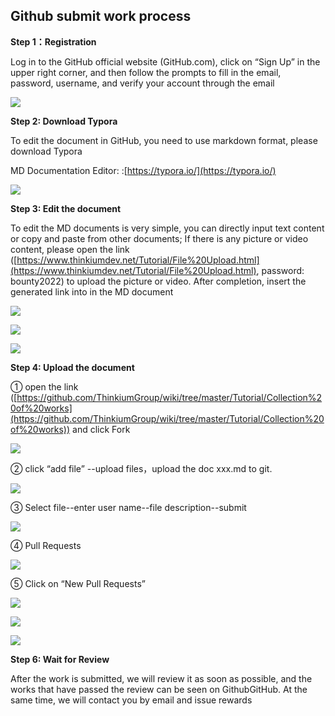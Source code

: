 ## Github submit work process

 

**Step 1：Registration**

Log in to the GitHub official website (GitHub.com), click on “Sign Up” in the upper right corner, and then follow the prompts to fill in the email, password, username, and verify your account through the email

![](https://s3-us-west-2.amazonaws.com/t-chain-data/dev/1646288183998.png)



**Step 2: Download Typora**

To edit the document in GitHub, you need to use markdown format, please download Typora

MD Documentation Editor: :[https://typora.io/](https://typora.io/)

![](https://s3-us-west-2.amazonaws.com/t-chain-data/dev/1646288216903.png) 



**Step 3: Edit the document**

To edit the MD documents is very simple, you can directly input text content or copy and paste from other documents;
If there is any picture or video content, please open the link ([https://www.thinkiumdev.net/Tutorial/File%20Upload.html](https://www.thinkiumdev.net/Tutorial/File%20Upload.html), password: bounty2022) to upload the picture or video. After completion, insert the generated link into in the MD document



![](https://s3-us-west-2.amazonaws.com/t-chain-data/dev/1646289332885.jpeg)

![](https://s3-us-west-2.amazonaws.com/t-chain-data/dev/1646289146372.jpeg)

![](https://s3-us-west-2.amazonaws.com/t-chain-data/dev/1646289486068.jpeg)

**Step 4: Upload the document**

① open the link ([https://github.com/ThinkiumGroup/wiki/tree/master/Tutorial/Collection%20of%20works](https://github.com/ThinkiumGroup/wiki/tree/master/Tutorial/Collection%20of%20works)) and click Fork

![](https://s3-us-west-2.amazonaws.com/t-chain-data/dev/1646295812926.png)

② click “add file” --upload files，upload the doc xxx.md to git. 

![](https://s3-us-west-2.amazonaws.com/t-chain-data/dev/1646296384550.png)

③ Select file--enter user name--file description--submit

![](https://s3-us-west-2.amazonaws.com/t-chain-data/dev/1646288327708.png) 

 

④ Pull Requests

![](https://s3-us-west-2.amazonaws.com/t-chain-data/dev/1646288358438.png) 

 

⑤ Click on “New Pull Requests”

![](https://s3-us-west-2.amazonaws.com/t-chain-data/dev/1646288393967.png) 

![](https://s3-us-west-2.amazonaws.com/t-chain-data/dev/1646288435001.png) 

![](https://s3-us-west-2.amazonaws.com/t-chain-data/dev/1646288462035.png) 

**Step 6: Wait for Review**

After the work is submitted, we will review it as soon as possible, and the works that have passed the review can be seen on GithubGitHub. At the same time, we will contact you by email and issue rewards

 
